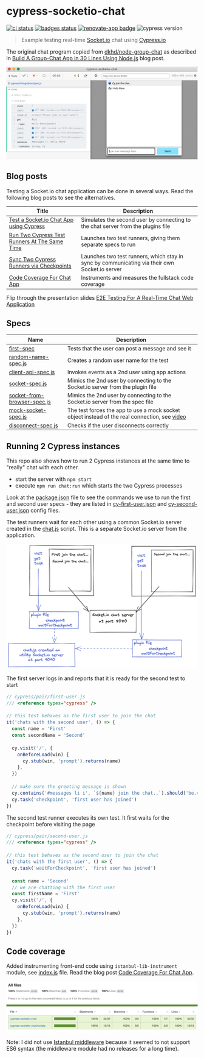 # cypress-socketio-chat
[![ci status][ci image]][ci url] [![badges status][badges image]][badges url] [![renovate-app badge][renovate-badge]][renovate-app] ![cypress version](https://img.shields.io/badge/cypress-9.5.1-brightgreen)
> Example testing real-time [Socket.io](https://socket.io/) chat using [Cypress.io](https://www.cypress.io/)

The original chat program copied from [dkhd/node-group-chat](https://github.com/dkhd/node-group-chat) as described in [Build A Group-Chat App in 30 Lines Using Node.js](https://itnext.io/build-a-group-chat-app-in-30-lines-using-node-js-15bfe7a2417b) blog post.

![Chat test](images/chat.png)

## Blog posts

Testing a Socket.io chat application can be done in several ways. Read the following blog posts to see the alternatives.

Title | Description
---|---
[Test a Socket.io Chat App using Cypress](https://glebbahmutov.com/blog/test-socketio-chat-using-cypress/) | Simulates the second user by connecting to the chat server from the plugins file
[Run Two Cypress Test Runners At The Same Time](https://glebbahmutov.com/blog/run-two-cypress-runners/) | Launches two test runners, giving them separate specs to run
[Sync Two Cypress Runners via Checkpoints](https://glebbahmutov.com/blog/sync-two-cypress-runners/) | Launches two test runners, which stay in sync by communicating via their own Socket.io server
[Code Coverage For Chat App](https://glebbahmutov.com/blog/code-coverage-for-chat-tests/) | Instruments and measures the fullstack code coverage

Flip through the presentation slides [E2E Testing For A Real-Time Chat Web Application](https://slides.com/bahmutov/e2e-for-chat)

## Specs

Name | Description
---|---
[first-spec](./cypress/integration/first-spec.js) | Tests that the user can post a message and see it
[random-name-spec.js](./cypress/integration/random-name-spec.js) | Creates a random user name for the test
[client-api-spec.js](./cypress/integration/client-api-spec.js) | Invokes events as a 2nd user using app actions
[socket-spec.js](./cypress/integration/socket-spec.js) | Mimics the 2nd user by connecting to the Socket.io server from the plugin file
[socket-from-browser-spec.js](./cypress/integration/socket-from-browser-spec.js) | Mimics the 2nd user by connecting to the Socket.io server from the spec file
[mock-socket-spec.js](./cypress/integration/mock-socket-spec.js) | The test forces the app to use a mock socket object instead of the real connection, see [video](https://youtu.be/soNyOqpi_gQ)
[disconnect-spec.js](./cypress/integration/disconnect-spec.js) | Checks if the user disconnects correctly

## Running 2 Cypress instances

This repo also shows how to run 2 Cypress instances at the same time to "really" chat with each other.

- start the server with `npm start`
- execute `npm run chat:run` which starts the two Cypress processes

Look at the [package.json](./package.json) file to see the commands we use to run the first and second user specs - they are listed in [cy-first-user.json](./cy-first-user.json) and [cy-second-user.json](./cy-second-user.json) config files.

The test runners wait for each other using a common Socket.io server created in the [chat.js](./cypress/pair/chat.js) script. This is a separate Socket.io server from the application.

![Test communication](./images/chat-server.png)

The first server logs in and reports that it is ready for the second test to start

```js
// cypress/pair/first-user.js
/// <reference types="cypress" />

// this test behaves as the first user to join the chat
it('chats with the second user', () => {
  const name = 'First'
  const secondName = 'Second'

  cy.visit('/', {
    onBeforeLoad(win) {
      cy.stub(win, 'prompt').returns(name)
    },
  })

  // make sure the greeting message is shown
  cy.contains('#messages li i', `${name} join the chat..`).should('be.visible')
  cy.task('checkpoint', 'first user has joined')
})
```

The second test runner executes its own test. It first waits for the checkpoint before visiting the page

```js
// cypress/pair/second-user.js
/// <reference types="cypress" />

// this test behaves as the second user to join the chat
it('chats with the first user', () => {
  cy.task('waitForCheckpoint', 'first user has joined')

  const name = 'Second'
  // we are chatting with the first user
  const firstName = 'First'
  cy.visit('/', {
    onBeforeLoad(win) {
      cy.stub(win, 'prompt').returns(name)
    },
  })
})
```

## Code coverage

Added instrumenting front-end code using `istanbul-lib-instrument` module, see [index.js](./index.js) file. Read the blog post [Code Coverage For Chat App](https://glebbahmutov.com/blog/code-coverage-for-chat-tests/).

![Fullstack code coverage](./images/second-coverage.png)

Note: I did not use [Istanbul middleware](https://github.com/gotwarlost/istanbul-middleware#readme) because it seemed to not support ES6 syntax (the middleware module had no releases for a long time).

[ci image]: https://github.com/bahmutov/cypress-socketio-chat/workflows/ci/badge.svg?branch=main
[ci url]: https://github.com/bahmutov/cypress-socketio-chat/actions
[badges image]: https://github.com/bahmutov/cypress-socketio-chat/workflows/badges/badge.svg?branch=main
[badges url]: https://github.com/bahmutov/cypress-socketio-chat/actions
[renovate-badge]: https://img.shields.io/badge/renovate-app-blue.svg
[renovate-app]: https://renovateapp.com/
